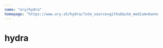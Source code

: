 ```yaml
---
name: "ory/hydra"
homepage: "https://www.ory.sh/hydra/?utm_source=github&utm_medium=banner&utm_campaign=hydra"
---
```

# hydra
